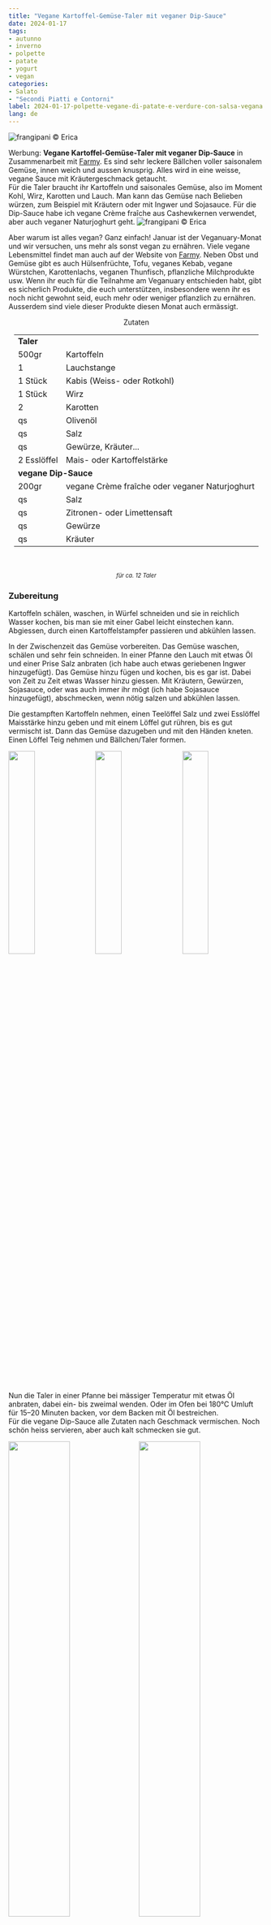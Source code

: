 ```yaml
---
title: "Vegane Kartoffel-Gemüse-Taler mit veganer Dip-Sauce"
date: 2024-01-17
tags: 
- autunno
- inverno
- polpette
- patate
- yogurt
- vegan
categories:
- Salato
- "Secondi Piatti e Contorni"
label: 2024-01-17-polpette-vegane-di-patate-e-verdure-con-salsa-vegana
lang: de
---
```

![](../2024-01-17-polpette-vegane-di-patate-e-verdure-con-salsa-vegana/header.jpeg "frangipani © Erica")

Werbung: **Vegane Kartoffel-Gemüse-Taler mit veganer Dip-Sauce** in Zusammenarbeit mit <a href="https://www.farmy.ch" target="_blank">Farmy</a>. Es sind sehr leckere Bällchen voller saisonalem Gemüse, innen weich und aussen knusprig. Alles wird in eine weisse, vegane Sauce mit Kräutergeschmack getaucht.
<br />
Für die Taler braucht ihr Kartoffeln und saisonales Gemüse, also im Moment Kohl, Wirz, Karotten und Lauch. Man kann das Gemüse nach Belieben würzen, zum Beispiel mit Kräutern oder mit Ingwer und Sojasauce. Für die Dip-Sauce habe ich vegane Crème fraîche aus Cashewkernen verwendet, aber auch veganer Naturjoghurt geht.
![](../2024-01-17-polpette-vegane-di-patate-e-verdure-con-salsa-vegana/spesa.jpeg "frangipani © Erica")

Aber warum ist alles vegan? Ganz einfach! Januar ist der Veganuary-Monat und wir versuchen, uns mehr als sonst vegan zu ernähren. Viele vegane Lebensmittel findet man auch auf der Website von <a href="https://www.farmy.ch" target="_blank">Farmy</a>. Neben Obst und Gemüse gibt es auch Hülsenfrüchte, Tofu, veganes Kebab, vegane Würstchen, Karottenlachs, veganen Thunfisch, pflanzliche Milchprodukte usw. Wenn ihr euch für die Teilnahme am Veganuary entschieden habt, gibt es sicherlich Produkte, die euch unterstützen, insbesondere wenn ihr es noch nicht gewohnt seid, euch mehr oder weniger pflanzlich zu ernähren. Ausserdem sind viele dieser Produkte diesen Monat auch ermässigt.

<div id="wrapper" style="text-align: center">
  <div id="yourdiv" style="display: inline-block;">
    <div class="ingredients" itemscope itemtype="http://schema.org/Recipe">
      <span itemprop="name" style="display:none;">Vegane Kartoffel-Gemüse-Taler mit veganer Dip-Sauce</span>
      <span itemprop="recipeCategory" style="display:none;">Herzhaftes</span>
      <img itemprop="image" style="display:none;" class="ignore-gallery-item" src="../2024-01-17-polpette-vegane-di-patate-e-verdure-con-salsa-vegana/header.jpeg"/>
      <span itemprop="author" style="display:none;">Erica Raiano</span>
      <span itemprop="description" style="display:none;">Es sind sehr leckere Bällchen voller saisonalem Gemüse, innen weich und aussen knusprig.</span>
      <div class="ingredients-title">Zutaten</div>
      <table>
        <tbody>
          <tr>     
            <td colspan="2"><b>Taler</b></td>
          </tr>
          <tr itemprop="recipeIngredient">
            <td>500gr</td>
            <td>Kartoffeln</td>
          </tr>
          <tr itemprop="recipeIngredient">
            <td>1</td>
            <td>Lauchstange</td>
          </tr> 
          <tr itemprop="recipeIngredient">
            <td>1 Stück</td>
            <td>Kabis (Weiss- oder Rotkohl)</td>
          </tr>  
          <tr itemprop="recipeIngredient">
            <td>1 Stück</td>
            <td>Wirz</td>
          </tr>  
          <tr itemprop="recipeIngredient">
            <td>2</td>
            <td>Karotten</td>
          </tr>      
          <tr itemprop="recipeIngredient">
            <td>qs</td>
            <td>Olivenöl</td>
          </tr>      
          <tr itemprop="recipeIngredient">
            <td>qs</td>
            <td>Salz</td>
          </tr>      
          <tr itemprop="recipeIngredient">
            <td>qs</td>
            <td>Gewürze, Kräuter...</td>
          </tr>      
          <tr itemprop="recipeIngredient">
            <td>2 Esslöffel</td>
            <td>Mais- oder Kartoffelstärke</td>
           <tr>     
            <td colspan="2"><b>vegane Dip-Sauce</b></td>
          </tr>
          <tr itemprop="recipeIngredient">
            <td>200gr</td>
            <td>vegane Crème fraîche oder veganer Naturjoghurt</td>
          </tr>
          <tr itemprop="recipeIngredient">
            <td>qs</td>
            <td>Salz</td>
          </tr>
          <tr itemprop="recipeIngredient">
            <td>qs</td>
            <td>Zitronen- oder Limettensaft</td>
          </tr>
          <tr itemprop="recipeIngredient">
            <td>qs</td>
            <td>Gewürze</td>
          </tr>
          <tr itemprop="recipeIngredient">
            <td>qs</td>
            <td>Kräuter</td>
          </tr>
        </tbody>
      </table>
      <br></br>
      <i class="pull-right" style="font-size: 80%;" itemprop="recipeYield">für ca. 12 Taler</i>
    </div>
  </div>
</div>


<h3>
  <font color="grey">
    <i class="fa-solid fa-gears"></i>
  </font> Zubereitung
</h3>

Kartoffeln schälen, waschen, in Würfel schneiden und sie in reichlich Wasser kochen, bis man sie mit einer Gabel leicht einstechen kann. Abgiessen, durch einen Kartoffelstampfer passieren und abkühlen lassen.

In der Zwischenzeit das Gemüse vorbereiten. Das Gemüse waschen, schälen und sehr fein schneiden. In einer Pfanne den Lauch mit etwas Öl und einer Prise Salz anbraten (ich habe auch etwas geriebenen Ingwer hinzugefügt). Das Gemüse hinzu fügen und kochen, bis es gar ist. Dabei von Zeit zu Zeit etwas Wasser hinzu giessen. Mit Kräutern, Gewürzen, Sojasauce, oder was auch immer ihr mögt (ich habe Sojasauce hinzugefügt), abschmecken, wenn nötig salzen und abkühlen lassen.

Die gestampften Kartoffeln nehmen, einen Teelöffel Salz und zwei Esslöffel Maisstärke hinzu geben und mit einem Löffel gut rühren, bis es gut vermischt ist. Dann das Gemüse dazugeben und mit den Händen kneten. Einen Löffel Teig nehmen und Bällchen/Taler formen.
<p>
  <div style="width: 100%; margin-bottom: 0">
    <img style="float: left; width: 32%; margin-right: 1%;" src="../2024-01-17-polpette-vegane-di-patate-e-verdure-con-salsa-vegana/patate.jpeg" alt="" title="frangipani © Erica" />
    <img style="float: left; width: 32%; margin-right: 1%; margin-left: 1%;" src="../2024-01-17-polpette-vegane-di-patate-e-verdure-con-salsa-vegana/verdura.jpeg" alt="" title="frangipani © Erica" />
    <img style="float: left; width: 32%; margin-left: 1%;" src="../2024-01-17-polpette-vegane-di-patate-e-verdure-con-salsa-vegana/polpette.jpeg" alt="" title="frangipani © Erica" />
    <div style="clear: both"></div>
  </div>
</p>

Nun die Taler in einer Pfanne bei mässiger Temperatur mit etwas Öl anbraten, dabei ein- bis zweimal wenden. Oder im Ofen bei 180°C Umluft für 15–20 Minuten backen, vor dem Backen mit Öl bestreichen.
<br />
Für die vegane Dip-Sauce alle Zutaten nach Geschmack vermischen. Noch schön heiss servieren, aber auch kalt schmecken sie gut.
<p>
  <div style="width: 100%; margin-bottom: 0">
    <img style="float: left; width: 49%; margin-right: 1%" src="../2024-01-17-polpette-vegane-di-patate-e-verdure-con-salsa-vegana/risultato1.jpeg" alt="" title="frangipani © Erica" />
    <img style="float: left; width: 49%; margin-left: 1%" src="../2024-01-17-polpette-vegane-di-patate-e-verdure-con-salsa-vegana/risultato2.jpeg" alt="" title="frangipani © Erica" />
    <div style="clear: both;"></div>
  </div>
</p>

<p>
  <div style="width: 100%; margin-bottom: 0">
    <img style="float: left; width: 49%; margin-right: 1%" src="../2024-01-17-polpette-vegane-di-patate-e-verdure-con-salsa-vegana/risultato3.jpeg" alt="" title="frangipani © Erica" />
    <img style="float: left; width: 49%; margin-left: 1%" src="../2024-01-17-polpette-vegane-di-patate-e-verdure-con-salsa-vegana/risultato4.jpeg" alt="" title="frangipani © Erica" />
    <div style="clear: both;"></div>
  </div>
</p>

<p>
  <div style="width: 100%; margin-bottom: 0">
    <img style="float: left; width: 49%; margin-right: 1%" src="../2024-01-17-polpette-vegane-di-patate-e-verdure-con-salsa-vegana/risultato5.jpeg" alt="" title="frangipani © Erica" />
    <img style="float: left; width: 49%; margin-left: 1%" src="../2024-01-17-polpette-vegane-di-patate-e-verdure-con-salsa-vegana/risultato6.jpeg" alt="" title="frangipani © Erica" />
    <div style="clear: both;"></div>
  </div>
</p>

![](../2024-01-17-polpette-vegane-di-patate-e-verdure-con-salsa-vegana/risultato7.jpeg "frangipani © Erica")

<h4>Buon appetito
  <font color="red">
    <i class="fa-regular fa-face-smile"></i>
  </font>
</h4>